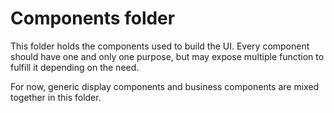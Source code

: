 # Components folder

This folder holds the components used to build the UI. Every component should have one and only one purpose, but may expose multiple function to fulfill it depending on the need.

For now, generic display components and business components are mixed together in this folder.